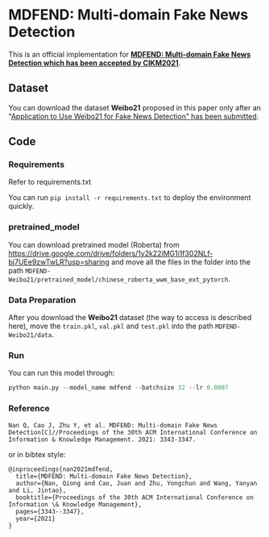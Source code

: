 # MDFEND: Multi-domain Fake News Detection
This is an official implementation for [**MDFEND: Multi-domain Fake News Detection which has been accepted by CIKM2021**](https://dl.acm.org/doi/abs/10.1145/3459637.3482139).
## Dataset
You can download the dataset **Weibo21** proposed in this paper only after an "[Application to Use Weibo21 for Fake News Detection" has been submitted](https://forms.office.com/Pages/ResponsePage.aspx?id=DQSIkWdsW0yxEjajBLZtrQAAAAAAAAAAAAO__Q4mnQlURFcxUTBYOEZSWEk1SFA2Q1BRRDhaOTRQQi4u). 
## Code
### Requirements
Refer to requirements.txt

You can run `pip install -r requirements.txt` to deploy the environment quickly.
### pretrained_model 
You can download pretrained model (Roberta) from https://drive.google.com/drive/folders/1y2k22iMG1i1f302NLf-bj7UEe9zwTwLR?usp=sharing and move all the files in the folder into the path `MDFEND-Weibo21/pretrained_model/chinese_roberta_wwm_base_ext_pytorch`.
### Data Preparation
After you download the **Weibo21** dataset (the way to access is described here), move the `train.pkl`, `val.pkl` and `test.pkl` into the path `MDFEND-Weibo21/data`.
### Run
You can run this model through:
```python
python main.py --model_name mdfend --batchsize 32 --lr 0.0007
```
### Reference
```
Nan Q, Cao J, Zhu Y, et al. MDFEND: Multi-domain Fake News Detection[C]//Proceedings of the 30th ACM International Conference on Information & Knowledge Management. 2021: 3343-3347.
```
or in bibtex style:
```
@inproceedings{nan2021mdfend,
  title={MDFEND: Multi-domain Fake News Detection},
  author={Nan, Qiong and Cao, Juan and Zhu, Yongchun and Wang, Yanyan and Li, Jintao},
  booktitle={Proceedings of the 30th ACM International Conference on Information \& Knowledge Management},
  pages={3343--3347},
  year={2021}
}
```
